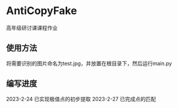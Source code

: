 # AntiCopyFake
高年级研讨课课程作业

## 使用方法
将需要识别的图片命名为test.jpg，并放置在根目录下，然后运行main.py

## 编写进度
2023-2-24 已实现极值点的初步提取
2023-2-27 已完成点的匹配